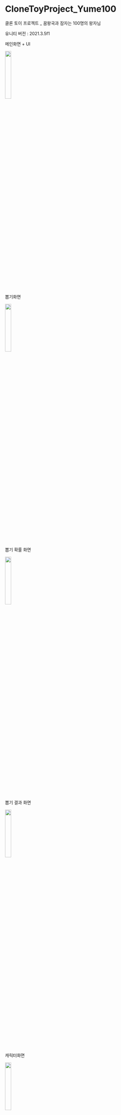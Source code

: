 # CloneToyProject_Yume100
클론 토이 프로젝트 _ 꿈왕국과 잠자는 100명의 왕자님

유니티 버전 : 2021.3.5f1

메인화면 + UI

<img width="20%" src="https://user-images.githubusercontent.com/68226341/228320428-5a1568e5-8562-4248-9969-6ef79ecf919a.png"/>


뽑기화면

<img width="20%" src="https://user-images.githubusercontent.com/68226341/228320467-b0bdf33f-2724-43f2-a56a-10c87a9f0be7.png"/>


뽑기 확률 화면

<img width="20%" src="https://user-images.githubusercontent.com/68226341/228320480-85457b4e-7e16-4ed3-b332-4adf8462aee2.png"/>


뽑기 결과 화면

<img width="20%" src="https://user-images.githubusercontent.com/68226341/228320497-a5c2b54c-6e07-4c01-b773-3fd261a964c9.png"/>


캐릭터화면

<img width="20%" src="https://user-images.githubusercontent.com/68226341/228320507-8cfbdb5b-894d-4632-96a2-d366232ab1ba.png"/>


캐릭터 전체 멤버 화면

<img width="20%" src="https://user-images.githubusercontent.com/68226341/228320531-9faa0354-1062-4e92-9d10-c335d7bcffb6.png"/>


정렬 UI

<img width="20%" src="https://user-images.githubusercontent.com/68226341/228320621-2e37bc60-1650-4ea1-b204-cbec97a2e8e9.png"/><img width="20%" src="https://user-images.githubusercontent.com/68226341/228320628-1ff02118-7f8f-484c-a385-8095baf7a0b8.png"/>
